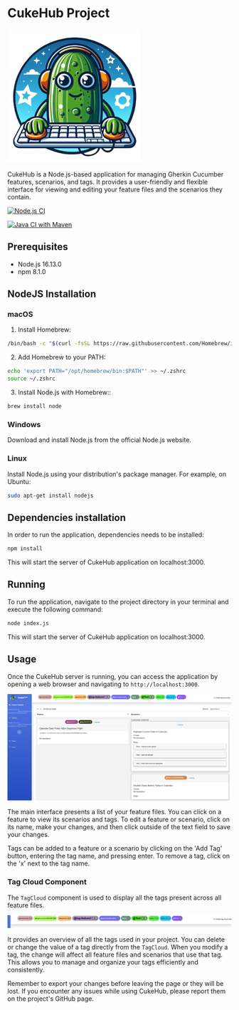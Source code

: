 # CukeHub Project

![alt text](./public/TCM_Logo.png "Home dashboard") 

CukeHub is a Node.js-based application for managing Gherkin Cucumber features, scenarios, and tags. It provides a user-friendly and flexible interface for viewing and editing your feature files and the scenarios they contain.


[![Node.js CI](https://github.com/manueligno78/CukeHub/actions/workflows/node.js.yml/badge.svg?branch=main)](https://github.com/manueligno78/CukeHub/actions/workflows/node.js.yml)

[![Java CI with Maven](https://github.com/manueligno78/CukeHub/actions/workflows/maven.yml/badge.svg)](https://github.com/manueligno78/CukeHub/actions/workflows/maven.yml)

## Prerequisites

- Node.js 16.13.0
- npm 8.1.0

## NodeJS Installation

### macOS

1. Install Homebrew:

```bash
/bin/bash -c "$(curl -fsSL https://raw.githubusercontent.com/Homebrew/install/HEAD/install.sh)"
```

2. Add Homebrew to your PATH:

```bash
echo 'export PATH="/opt/homebrew/bin:$PATH"' >> ~/.zshrc
source ~/.zshrc
```

3. Install Node.js with Homebrew::

```bash
brew install node
```

### Windows

Download and install Node.js from the official Node.js website.

### Linux
Install Node.js using your distribution's package manager. For example, on Ubuntu:
```bash
sudo apt-get install nodejs
```

## Dependencies installation
In order to run the application, dependencies needs to be installed:
```bash
npm install
```
This will start the server of CukeHub application on localhost:3000.

## Running
To run the application, navigate to the project directory in your terminal and execute the following command:
```bash
node index.js
```
This will start the server of CukeHub application on localhost:3000.

## Usage

Once the CukeHub server is running, you can access the application by opening a web browser and navigating to `http://localhost:3000`.

![alt text](./public/readme/sample_home.png "Home dashboard")

The main interface presents a list of your feature files. You can click on a feature to view its scenarios and tags. To edit a feature or scenario, click on its name, make your changes, and then click outside of the text field to save your changes.

Tags can be added to a feature or a scenario by clicking on the 'Add Tag' button, entering the tag name, and pressing enter. To remove a tag, click on the 'x' next to the tag name. 

### Tag Cloud Component

The `TagCloud` component is used to display all the tags present across all feature files.

![alt text](./public/readme/sample_tagCloud.png "Home dashboard")

It provides an overview of all the tags used in your project. You can delete or change the value of a tag directly from the `TagCloud`. When you modify a tag, the change will affect all feature files and scenarios that use that tag. This allows you to manage and organize your tags efficiently and consistently.

Remember to export your changes before leaving the page or they will be lost. If you encounter any issues while using CukeHub, please report them on the project's GitHub page.